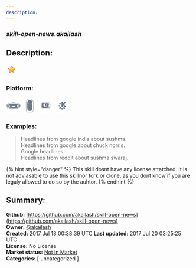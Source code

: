 ```yaml
---
description: 
---
```


### _skill-open-news.akailash_  
## Description:  
  
![](../.gitbook/assets/star.png)  
### Platform:  
 ![Mark I](../.gitbook/assets/mark-1-icon.png)  ![Mark II](../.gitbook/assets/mark-2-icon.png)  ![Picroft](../.gitbook/assets/picroft-icon.png)  ![plasmoid](../.gitbook/assets/kde.png)   
### Examples:  
> Headlines from google india about sushma.  
> Headlines from google about chuck norris.  
> Google headlines.  
> Headlines from reddit about sushma swaraj.  
  
{% hint style="danger" %}
This skill dosnt have any license attatched. It is not adviasable to use this skillnor fork or clone, as you dont know if you are legaly allowed to do so by the auhtor.
{% endhint %}
  
## Summary:  
**Github:** [https://github.com/akailash/skill-open-news](https://github.com/akailash/skill-open-news)  
**Owner:** [@akailash](https://github.com/akailash)  
**Created:** 2017 Jul 18 00:38:39 UTC  **Last updated:** 2017 Jul 20 03:25:25 UTC  
**License:** No License  
**Market status:** [Not in Market](https://market.mycroft.ai/skill/)  
**Categories:** [ uncategorized ]   
